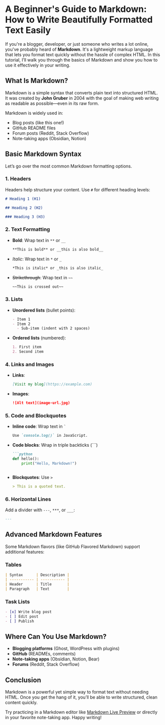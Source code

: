 # A Beginner's Guide to Markdown: How to Write Beautifully Formatted Text Easily

If you're a blogger, developer, or just someone who writes a lot online, you've probably heard of **Markdown**. It's a lightweight markup language that lets you
format text quickly without the hassle of complex HTML. In this tutorial, I’ll walk you through the basics of Markdown and show you how to use it effectively in
your writing.

## What Is Markdown?

Markdown is a simple syntax that converts plain text into structured HTML. It was created by **John Gruber** in 2004 with the goal of making web writing as
readable as possible—even in its raw form.

Markdown is widely used in:

- Blog posts (like this one!)
- GitHub README files
- Forum posts (Reddit, Stack Overflow)
- Note-taking apps (Obsidian, Notion)

## Basic Markdown Syntax

Let’s go over the most common Markdown formatting options.

### 1. Headers

Headers help structure your content. Use `#` for different heading levels:

```markdown
# Heading 1 (H1)

## Heading 2 (H2)

### Heading 3 (H3)  
```  

### 2. Text Formatting

- **Bold**: Wrap text in `**` or `__`
  ```markdown
  **This is bold** or __this is also bold__  
  ```  

- *Italic*: Wrap text in `*` or `_`
  ```markdown
  *This is italic* or _this is also italic_  
  ```  

- ~~Strikethrough~~: Wrap text in `~~`
  ```markdown
  ~~This is crossed out~~  
  ```  

### 3. Lists

- **Unordered lists** (bullet points):
  ```markdown
  - Item 1  
  - Item 2  
    - Sub-item (indent with 2 spaces)  
  ```  

- **Ordered lists** (numbered):
  ```markdown
  1. First item  
  2. Second item  
  ```  

### 4. Links and Images

- **Links**:
  ```markdown
  [Visit my blog](https://example.com)  
  ```  

- **Images**:
  ```markdown
  ![Alt text](image-url.jpg)  
  ```  

### 5. Code and Blockquotes

- **Inline code**: Wrap text in `` ` ``
  ```markdown
  Use `console.log()` in JavaScript.  
  ```  

- **Code blocks**: Wrap in triple backticks (```)
  ```markdown
  ```python  
  def hello():  
      print("Hello, Markdown!")  
  ```  
  ```  

- **Blockquotes**: Use `>`
  ```markdown
  > This is a quoted text.  
  ```  

### 6. Horizontal Lines

Add a divider with `---`, `***`, or `___`:

```markdown
---  
```  

## Advanced Markdown Features

Some Markdown flavors (like GitHub Flavored Markdown) support additional features:

### Tables

```markdown
| Syntax      | Description |  
| ----------- | ----------- |  
| Header      | Title       |  
| Paragraph   | Text        |  
```  

### Task Lists

```markdown
- [x] Write blog post
- [ ] Edit post
- [ ] Publish  
```  

## Where Can You Use Markdown?

- **Blogging platforms** (Ghost, WordPress with plugins)
- **GitHub** (READMEs, comments)
- **Note-taking apps** (Obsidian, Notion, Bear)
- **Forums** (Reddit, Stack Overflow)

## Conclusion

Markdown is a powerful yet simple way to format text without needing HTML. Once you get the hang of it, you’ll be able to write structured, clean content
quickly.

Try practicing in a Markdown editor like [Markdown Live Preview](https://markdownlivepreview.com/) or directly in your favorite note-taking app. Happy writing!
